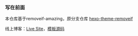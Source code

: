 ### 写在前面
本仓库基于removeif-amazing，原分支仓库 [hexo-theme-removeif](https://github.com/removeif/hexo-theme-amazing)

线上博客：[Live Site](https://yyovo.com/)，[模板源码](https://github.com/yang2048/hexo-theme-yyovo)
